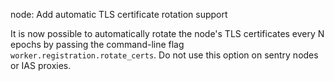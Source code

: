 node: Add automatic TLS certificate rotation support

It is now possible to automatically rotate the node's TLS
certificates every N epochs by passing the command-line flag
`worker.registration.rotate_certs`.
Do not use this option on sentry nodes or IAS proxies.
